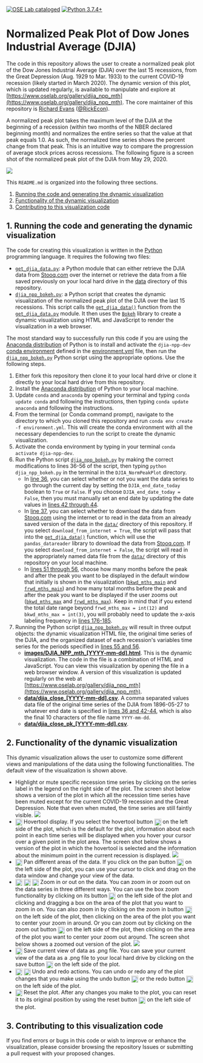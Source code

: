 [![OSE Lab cataloged](https://img.shields.io/badge/OSE%20Lab-catalogued-critical)](https://www.oselab.org/gallery)
[![Python 3.7.4+](https://img.shields.io/badge/python-3.7.4%2B-blue.svg)](https://www.python.org/downloads/release/python-374/)

# Normalized Peak Plot of Dow Jones Industrial Average (DJIA)
The code in this repository allows the user to create a normalized peak plot of the Dow Jones Industrial Average (DJIA) over the last 15 recessions, from the Great Depression (Aug. 1929 to Mar. 1933) to the current COVID-19 recession (likely started in March 2020). The dynamic version of this plot, which is updated regularly, is available to manipulate and explore at [https://www.oselab.org/gallery/djia_npp_mth](https://www.oselab.org/gallery/djia_npp_mth). The core maintainer of this repository is [Richard Evans](https://sites.google.com/site/rickecon/) ([@RickEcon](https://github.com/rickecon)).

A normalized peak plot takes the maximum level of the DJIA at the beginning of a recession (within two months of the NBER declared beginning month) and normalizes the entire series so that the value at that peak equals 1.0. As such, the normalized time series shows the percent change from that peak. This is an intuitive way to compare the progression of average stock prices across recessions. The following figure is a screen shot of the normalized peak plot of the DJIA from May 29, 2020.

![](readme_images/DJIA_NPP_mth_full.png)

This `README.md` is organized into the following three sections.
1. [Running the code and generating the dynamic visualization](README.md#1-running-the-code-and-generating-the-dynamic-visualization)
2. [Functionality of the dynamic visualization](README.md#2-functionality-of-the-dynamic-visualization)
3. [Contributing to this visualization code](README.md#3-contributing-to-this-visualization-code)

## 1. Running the code and generating the dynamic visualization
The code for creating this visualization is written in the [Python](https://www.python.org/) programming language. It requires the following two files:
* [`get_djia_data.py`](get_djia_data.py): a Python module that can either retrieve the DJIA data from [Stooq.com](https://stooq.com/) over the internet or retrieve the data from a file saved previously on your local hard drive in the [data](data/) directory of this repository.
* [`djia_npp_bokeh.py`](djia_npp_bokeh.py): a Python script that creates the dynamic visualization of the normalized peak plot of the DJIA over the last 15 recessions. This script calls the [`get_djia_data()`](get_djia_data.py#L33) function from the [`get_djia_data.py`](get_djia_data.py) module. It then uses the [`Bokeh`](https://bokeh.org/) library to create a dynamic visualization using HTML and JavaScript to render the visualization in a web browser.

The most standard way to successfully run this code if you are using the [Anaconda distribution](https://www.anaconda.com/products/individual) of Python is to install and activate the `djia-npp-dev` [conda environment](https://docs.conda.io/projects/conda/en/latest/user-guide/concepts/environments.html) defined in the [environment.yml](environment.yml) file, then run the [`djia_npp_bokeh.py`](djia_npp_bokeh.py) Python script using the appropriate options. Use the following steps.
1. Either fork this repository then clone it to your local hard drive or clone it directly to your local hard drive from this repository.
2. Install the [Anaconda distribution](https://www.anaconda.com/products/individual) of Python to your local machine.
3. Update `conda` and `anaconda` by opening your terminal and typing `conda update conda` and following the instructions, then typing `conda update anaconda` and following the instructions.
4. From the terminal (or Conda command prompt), navigate to the directory to which you cloned this repository and run `conda env create -f environment.yml`. This will create the conda environment with all the necessary dependencies to run the script to create the dynamic visualization.
5. Activate the conda environment by typing in your terminal `conda activate djia-npp-dev`.
6. Run the Python script [`djia_npp_bokeh.py`](djia_npp_bokeh.py) by making the correct modifications to lines 36-56 of the script, then typing `python djia_npp_bokeh.py` in the terminal in the `DJIA_NormPeakPlot` directory.
    * In [line 36](djia_npp_bokeh.py#L36), you can select whether or not you want the data series to go through the current day by setting the `DJIA_end_date_today` boolean to `True` or `False`. If you choose `DJIA_end_date_today = False`, then you must manually set an end date by updating the date values in [lines 42 through 44](djia_npp_bokeh.py#L42).
    * In [line 37](djia_npp_bokeh.py#L37), you can select whether to download the data from [Stooq.com](https://stooq.com/) using the internet or to read in the data from an already saved version of the data in the [`data/`](data/) directory of this repository. If you select `download_from_internet = True`, the script will pass that into the [`get_djia_data()`](get_djia_data.py#L33) function, which will use the ` pandas_datareader` library to download the data from [Stooq.com](https://stooq.com/). If you select `download_from_internet = False`, the script will read in the appropriately named data file from the [`data/`](data/) directory of this repository on your local machine.
    * In [lines 51 through 56](djia_npp_bokeh.py#L51), choose how many months before the peak and after the peak you want to be displayed in the default window that initially is shown in the visualization ([`bkwd_mths_main`](djia_npp_bokeh.py#L52) and [`frwd_mths_main`](djia_npp_bokeh.py#L51)) and how many total months before the peak and after the peak you want to be displayed if the user zooms out ([`bkwd_mths_max`](djia_npp_bokeh.py#L56) and [`frwd_mths_max`](djia_npp_bokeh.py#L55)). Keep in mind that if you extend the total date range beyond `frwd_mths_max = int(12)` and `bkwd_mths_max = int(3)`, you will probably need to update the x-axis labeling frequency in [lines 176-185](djia_npp_bokeh.py#L176).
7. Running the Python script [`djia_npp_bokeh.py`](djia_npp_bokeh.py) will result in three output objects: the dynamic visualization HTML file, the original time series of the DJIA, and the organized dataset of each recession's variables time series for the periods specified in [lines 55 and 56](djia_npp_bokeh.py#L55).
    * [**images/DJIA_NPP_mth_[YYYY-mm-dd].html**](images/DJIA_NPP_mth_2020-05-29.html). This is the dynamic visualization. The code in the file is a combination of HTML and JavaScript. You can view this visualization by opening the file in a web browser window. A version of this visualization is updated regularly on the web at [https://www.oselab.org/gallery/djia_npp_mth](https://www.oselab.org/gallery/djia_npp_mth).
    * [**data/djia_close_[YYYY-mm-dd].csv**](data/djia_close_2020-05-29.csv). A comma separated values data file of the original time series of the DJIA from 1896-05-27 to whatever end date is specified in [lines 36 and 42-44](djia_npp_bokeh.py#L36), which is also the final 10 characters of the file name `YYYY-mm-dd`.
    * [**data/djia_close_pk_[YYYY-mm-dd].csv**](data/djia_close_pk_2020-05-29.csv).

## 2. Functionality of the dynamic visualization
This dynamic visualization allows the user to customize some different views and manipulations of the data using the following functionalities. The default view of the visualization is shown above.
* Highlight or mute specific recession time series by clicking on the series label in the legend on the right side of the plot. The screen shot below shows a version of the plot in which all the recession time series have been muted except for the current COVID-19 recession and the Great Depression. Note that even when muted, the time series are still faintly visible.
![](readme_images/DJIA_NPP_mth_muted.png)
* <img src="readme_images/Hover.png" width=18 align=center> Hovertool display. If you select the hovertool button <img src="readme_images/Hover.png" width=18 align=center> on the left side of the plot, which is the default for the plot, information about each point in each time series will be displayed when you hover your cursor over a given point in the plot area. The screen shot below shows a version of the plot in which the hovertool is selected and the information about the minimum point in the current recession is displayed.
![](readme_images/DJIA_NPP_mth_hover.png)
* <img src="readme_images/Pan.png" width=18 align=center> Pan different areas of the data. If you click on the pan button <img src="readme_images/Pan.png" width=18 align=center> on the left side of the plot, you can use your cursor to click and drag on the data window and change your view of the data.
* <img src="readme_images/BoxZoom.png" width=18 align=center> <img src="readme_images/ZoomIn.png" width=18 align=center> <img src="readme_images/ZoomOut.png" width=18 align=center> Zoom in or out on the data. You can zoom in or zoom out on the data series in three different ways. You can use the box zoom functionality by clicking on its button <img src="readme_images/BoxZoom.png" width=18 align=center> on the left side of the plot and clicking and dragging a box on the area of the plot that you want to zoom in on. You can also zoom in by clicking on the zoom in button <img src="readme_images/ZoomIn.png" width=18 align=center> on the left side of the plot, then clicking on the area of the plot you want to center your zoom in around. Or you can zoom out by clicking on the zoom out button <img src="readme_images/ZoomOut.png" width=18 align=center> on the left side of the plot, then clicking on the area of the plot you want to center your zoom out around. The screen shot below shows a zoomed out version of the plot.
![](readme_images/DJIA_NPP_mth_zoomout.png)
* <img src="readme_images/Save.png" width=18 align=center> Save current view of data as .png file. You can save your current view of the data as a .png file to your local hard drive by clicking on the save button <img src="readme_images/Save.png" width=18 align=center> on the left side of the plot.
* <img src="readme_images/Undo.png" width=18 align=center> <img src="readme_images/Redo.png" width=18 align=center> Undo and redo actions. You can undo or redo any of the plot changes that you make using the undo button <img src="readme_images/Undo.png" width=18 align=center> or the redo button <img src="readme_images/Redo.png" width=18 align=center> on the left side of the plot.
* <img src="readme_images/Reset.png" width=18 align=center> Reset the plot. After any changes you make to the plot, you can reset it to its original position by using the reset button <img src="readme_images/Reset.png" width=18 align=center> on the left side of the plot.

## 3. Contributing to this visualization code
If you find errors or bugs in this code or wish to improve or enhance the visualization, please consider browsing the repository Issues or submitting a pull request with your proposed changes.

